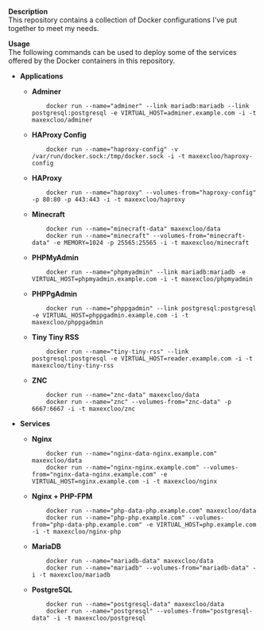 **Description**  
This repository contains a collection of Docker configurations I've put together to meet my needs.

**Usage**  
The following commands can be used to deploy some of the services offered by the Docker containers in this repository.

- **Applications**

  - **Adminer**

    		docker run --name="adminer" --link mariadb:mariadb --link postgresql:postgresql -e VIRTUAL_HOST=adminer.example.com -i -t maxexcloo/adminer

  - **HAProxy Config**

    		docker run --name="haproxy-config" -v /var/run/docker.sock:/tmp/docker.sock -i -t maxexcloo/haproxy-config

  - **HAProxy**

    		docker run --name="haproxy" --volumes-from="haproxy-config" -p 80:80 -p 443:443 -i -t maxexcloo/haproxy

  - **Minecraft**

	    	docker run --name="minecraft-data" maxexcloo/data
			docker run --name="minecraft" --volumes-from="minecraft-data" -e MEMORY=1024 -p 25565:25565 -i -t maxexcloo/minecraft

  - **PHPMyAdmin**

    		docker run --name="phpmyadmin" --link mariadb:mariadb -e VIRTUAL_HOST=phpmyadmin.example.com -i -t maxexcloo/phpmyadmin

  - **PHPPgAdmin**

    		docker run --name="phppgadmin" --link postgresql:postgresql -e VIRTUAL_HOST=phppgadmin.example.com -i -t maxexcloo/phppgadmin

  - **Tiny Tiny RSS**

    		docker run --name="tiny-tiny-rss" --link postgresql:postgresql -e VIRTUAL_HOST=reader.example.com -i -t maxexcloo/tiny-tiny-rss

  - **ZNC**

	   		docker run --name="znc-data" maxexcloo/data
			docker run --name="znc" --volumes-from="znc-data" -p 6667:6667 -i -t maxexcloo/znc

- **Services**

  - **Nginx**
	
		    docker run --name="nginx-data-nginx.example.com" maxexcloo/data
			docker run --name="nginx-nginx.example.com" --volumes-from="nginx-data-nginx.example.com" -e VIRTUAL_HOST=nginx.example.com -i -t maxexcloo/nginx
	
  - **Nginx + PHP-FPM**
	
		    docker run --name="php-data-php.example.com" maxexcloo/data
			docker run --name="php-php.example.com" --volumes-from="php-data-php.example.com" -e VIRTUAL_HOST=php.example.com -i -t maxexcloo/nginx-php
	
  - **MariaDB** 
	
		    docker run --name="mariadb-data" maxexcloo/data
	    	docker run --name="mariadb" --volumes-from="mariadb-data" -i -t maxexcloo/mariadb
	
  - **PostgreSQL**
	
			docker run --name="postgresql-data" maxexcloo/data
		    docker run --name="postgresql" --volumes-from="postgresql-data" -i -t maxexcloo/postgresql
